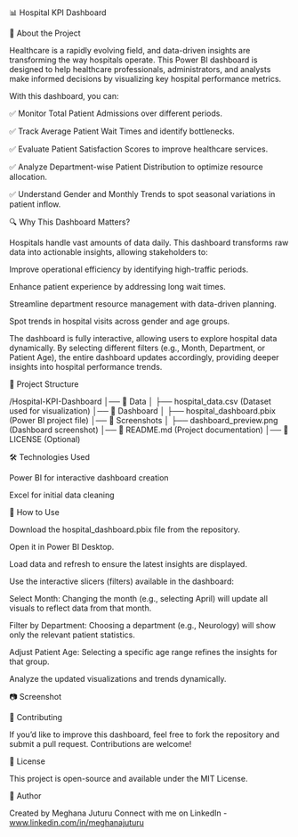 📊 Hospital KPI Dashboard

🏥 About the Project

Healthcare is a rapidly evolving field, and data-driven insights are transforming the way hospitals operate. This Power BI dashboard is designed to help healthcare professionals, administrators, and analysts make informed decisions by visualizing key hospital performance metrics.

With this dashboard, you can:

✅ Monitor Total Patient Admissions over different periods.

✅ Track Average Patient Wait Times and identify bottlenecks.

✅ Evaluate Patient Satisfaction Scores to improve healthcare services.

✅ Analyze Department-wise Patient Distribution to optimize resource allocation.

✅ Understand Gender and Monthly Trends to spot seasonal variations in patient inflow.

🔍 Why This Dashboard Matters?

Hospitals handle vast amounts of data daily. This dashboard transforms raw data into actionable insights, allowing stakeholders to:

Improve operational efficiency by identifying high-traffic periods.

Enhance patient experience by addressing long wait times.

Streamline department resource management with data-driven planning.

Spot trends in hospital visits across gender and age groups.

The dashboard is fully interactive, allowing users to explore hospital data dynamically. By selecting different filters (e.g., Month, Department, or Patient Age), the entire dashboard updates accordingly, providing deeper insights into hospital performance trends.

📂 Project Structure

/Hospital-KPI-Dashboard
│── 📂 Data
│   ├── hospital_data.csv  (Dataset used for visualization)
│── 📂 Dashboard
│   ├── hospital_dashboard.pbix  (Power BI project file)
│── 📂 Screenshots
│   ├── dashboard_preview.png  (Dashboard screenshot)
│── 📜 README.md  (Project documentation)
│── 📜 LICENSE (Optional)

🛠 Technologies Used

Power BI for interactive dashboard creation

Excel for initial data cleaning

🚀 How to Use

Download the hospital_dashboard.pbix file from the repository.

Open it in Power BI Desktop.

Load data and refresh to ensure the latest insights are displayed.

Use the interactive slicers (filters) available in the dashboard:

Select Month: Changing the month (e.g., selecting April) will update all visuals to reflect data from that month.

Filter by Department: Choosing a department (e.g., Neurology) will show only the relevant patient statistics.

Adjust Patient Age: Selecting a specific age range refines the insights for that group.

Analyze the updated visualizations and trends dynamically.

📷 Screenshot



🌟 Contributing

If you’d like to improve this dashboard, feel free to fork the repository and submit a pull request. Contributions are welcome!

📜 License

This project is open-source and available under the MIT License.

👤 Author

Created by Meghana Juturu
Connect with me on LinkedIn - www.linkedin.com/in/meghanajuturu




